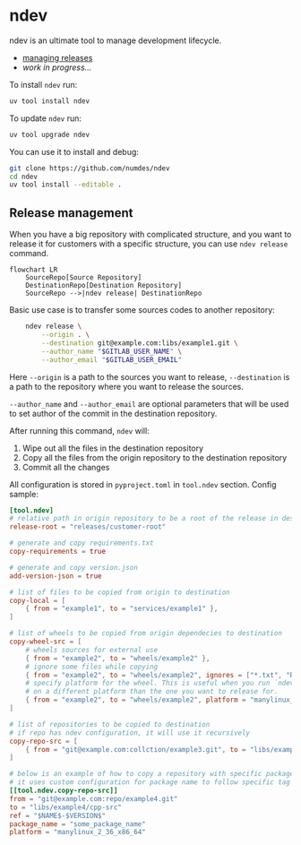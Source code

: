 # ndev

ndev is an ultimate tool to manage development lifecycle.

- [managing releases](#release-management)
- _work in progress..._

To install `ndev` run:

```bash
uv tool install ndev
```

To update `ndev` run:

```bash
uv tool upgrade ndev
```

You can use it to install and debug:

```bash
git clone https://github.com/numdes/ndev 
cd ndev
uv tool install --editable .
```

## Release management

When you have a big repository with complicated structure, and you want to release it for
customers with a specific structure, you can use `ndev release` command.

```mermaid
flowchart LR
    SourceRepo[Source Repository]
    DestinationRepo[Destination Repository]
    SourceRepo -->|ndev release| DestinationRepo

```

Basic use case is to transfer some sources codes to another repository:

```bash
    ndev release \
        --origin . \
        --destination git@example.com:libs/example1.git \
        --author_name "$GITLAB_USER_NAME" \
        --author_email "$GITLAB_USER_EMAIL"
```

Here `--origin` is a path to the sources you want to release,
`--destination` is a path to the repository where you want to release the sources.

`--author_name` and `--author_email` are optional parameters that will be used
to set author of the commit in the destination repository.

After running this command, `ndev` will:

1. Wipe out all the files in the destination repository
2. Copy all the files from the origin repository to the destination repository
3. Commit all the changes

All configuration is stored in `pyproject.toml` in `tool.ndev` section. Config sample:

```toml
[tool.ndev]
# relative path in origin repository to be a root of the release in destination repository
release-root = "releases/customer-root"

# generate and copy requirements.txt
copy-requirements = true

# generate and copy version.json
add-version-json = true

# list of files to be copied from origin to destination
copy-local = [
    { from = "example1", to = "services/example1" },
]

# list of wheels to be copied from origin dependecies to destination
copy-wheel-src = [
    # wheels sources for external use
    { from = "example2", to = "wheels/example2" },
    # ignore some files while copying
    { from = "example2", to = "wheels/example2", ignores = ["*.txt", "README.md"] },
    # specify platform for the wheel. This is useful when you run `ndev release` 
    # on a different platform than the one you want to release for.
    { from = "example2", to = "wheels/example2", platform = "manylinux_2_36_x86_64" },
]

# list of repositories to be copied to destination
# if repo has ndev configuration, it will use it recursively
copy-repo-src = [
    { from = "git@example.com:collction/example3.git", to = "libs/example3/cpp-src", ref = "main" },
]

# below is an example of how to copy a repository with specific package name and platform
# it uses custom configuration for package name to follow specific tag
[[tool.ndev.copy-repo-src]]
from = "git@example.com:repo/example4.git"
to = "libs/example4/cpp-src"
ref = "$NAME$-$VERSION$"
package_name = "some_package_name"
platform = "manylinux_2_36_x86_64"
```